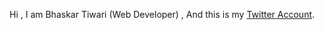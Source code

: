 Hi  , I am Bhaskar Tiwari (Web Developer) , And this is my [Twitter Account](https://twitter.com/BhaskarWeb3).

